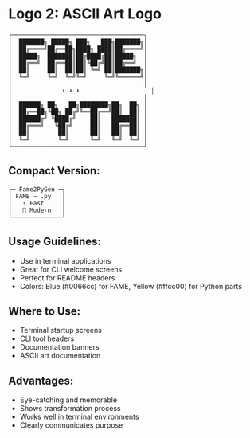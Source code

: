 # Logo 2: ASCII Art Logo

```
╭─────────────────────────────────────╮
│  ███████╗ █████╗ ███╗   ███╗███████╗│
│  ██╔════╝██╔══██╗████╗ ████║██╔════╝│
│  █████╗  ███████║██╔████╔██║█████╗  │
│  ██╔══╝  ██╔══██║██║╚██╔╝██║██╔══╝  │
│  ██║     ██║  ██║██║ ╚═╝ ██║███████╗│
│  ╚═╝     ╚═╝  ╚═╝╚═╝     ╚═╝╚══════╝│
│                                     │
│              ⬇ ⬇ ⬇                    │
│                                     │
│  ██████╗ ██╗   ██╗████████╗██╗  ██╗ │
│  ██╔══██╗╚██╗ ██╔╝╚══██╔══╝██║  ██║ │
│  ██████╔╝ ╚████╔╝    ██║   ███████║ │
│  ██╔═══╝   ╚██╔╝     ██║   ██╔══██║ │
│  ██║        ██║      ██║   ██║  ██║ │
│  ╚═╝        ╚═╝      ╚═╝   ╚═╝  ╚═╝ │
╰─────────────────────────────────────╯
```

## Compact Version:
```
┌─ Fame2PyGen ─┐
│ FAME → .py   │
│   ⚡ Fast     │
│   🔧 Modern   │
└──────────────┘
```

## Usage Guidelines:
- Use in terminal applications
- Great for CLI welcome screens
- Perfect for README headers
- Colors: Blue (#0066cc) for FAME, Yellow (#ffcc00) for Python parts

## Where to Use:
- Terminal startup screens
- CLI tool headers
- Documentation banners
- ASCII art documentation

## Advantages:
- Eye-catching and memorable
- Shows transformation process
- Works well in terminal environments
- Clearly communicates purpose